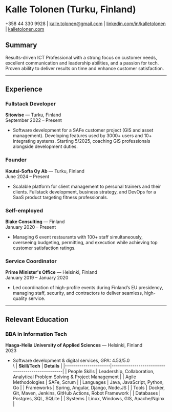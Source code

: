 # Kalle Tolonen (Turku, Finland)

+358 44 330 9928 | kalle.tolonen@gmail.com | [linkedin.com/in/kalletolonen](https://www.linkedin.com/in/kalletolonen) | [kalletolonen.com](https://www.kalletolonen.com)

## Summary
Results-driven ICT Professional with a strong focus on customer needs, excellent communication and leadership abilities, and a passion for tech. Proven ability to deliver results on time and enhance customer satisfaction. 

---

## Experience

### Fullstack Developer  
**Sitowise** — Turku, Finland  
September 2022 – Present  
- Software development for a SAFe customer project (GIS and asset management). Developing features used by 3000+ users and 10+ integrating systems. Starting 5/2025, coaching GIS professionals alongside development duties.

### Founder  
**Koutsi-Softa Oy Ab** — Turku, Finland  
June 2024 – Present  
- Scalable platform for client management to personal trainers and their clients. Fullstack development, business strategy, and DevOps for a SaaS product targeting fitness professionals.

### Self-employed  
**Blake Consulting** — Finland  
January 2020 – Present  
- Managing 6 event restaurants with 100+ staff simultaneously, overseeing budgeting, permitting, and execution while achieving top customer satisfaction ratings. 

### Service Coordinator  
**Prime Minister's Office** — Helsinki, Finland  
January 2019 – January 2020  
- Led coordination of high-profile events during Finland’s EU presidency, managing staff, security, and contractors to deliver seamless, high-quality service. 

---

## Relevant Education

### BBA in Information Tech  
**Haaga-Helia University of Applied Sciences** — Helsinki, Finland  
2023  
- Software development & digital services, GPA: 4.53/5.0  
\ 
| **Skill/Tech**       | **Details**                                      |
|----------------------|--------------------------------------------------|
| People Skills        | Leadership, Collaboration, Analytical Problem Solving & Project Management |
| Agile Methodologies  | SAFe, Scrum                                      |
| Languages            | Java, JavaScript, Python, Go                    |
| Frameworks           | Spring, Angular, Django, Node.JS                |
| Tools                | Docker, Git, Maven, Jenkins, GitHub Actions, Robot Framework |
| Databases            | Postgres, SQL, SQLite                           |
| Systems              | Linux, Windows, GIS, Apache/Nginx               |
